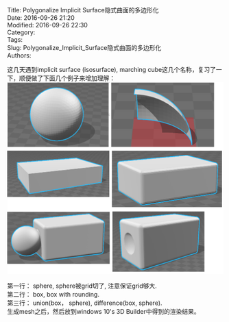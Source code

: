 Title: Polygonalize Implicit Surface隐式曲面的多边形化      
Date: 2016-09-26 21:20       
Modified: 2016-09-26 22:30       
Category:           
Tags:              
Slug: Polygonalize_Implicit_Surface隐式曲面的多边形化     
Authors:            

这几天遇到implicit surface (isosurface), marching cube这几个名称，复习了一下，顺便做了下面几个例子来增加理解：
![Alt text](data/marchingCube_sphereBox.PNG "output")      
     
第一行： sphere, sphere被grid切了, 注意保证grid够大.    
第二行： box, box with rounding.    
第三行： union(box， sphere), difference(box, sphere).    
生成mesh之后，然后放到windows 10's 3D Builder中得到的渲染结果。    
     